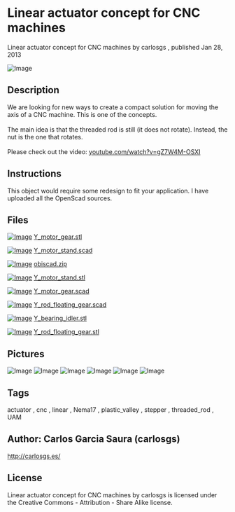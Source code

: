 Linear actuator concept for CNC machines
===============
Linear actuator concept for CNC machines  by carlosgs , published Jan 28, 2013

![Image](img/2013-01-21_00.58.45_display_large.jpg "Title")

Description
--------
We are looking for new ways to create a compact solution for moving the axis of a CNC machine. This is one of the concepts.<br />
<br />
The main idea is that the threaded rod is still (it does not rotate). Instead, the nut is the one that rotates.<br />
<br />
Please check out the video: <a href="http://www.youtube.com/watch?v=gZ7W4M-OSXI" target="_blank" rel="nofollow">youtube.com/watch?v=gZ7W4M-OSXI</a>

Instructions
--------
This object would require some redesign to fit your application. I have uploaded all the OpenScad sources.

Files
--------
[![Image](img/Y_motor_gear_preview_tinycard.jpg)](Y_motor_gear.stl)
 [ Y_motor_gear.stl](Y_motor_gear.stl)  

[![Image](img/Gears_preview_tinycard.jpg)](Y_motor_stand.scad)
 [ Y_motor_stand.scad](Y_motor_stand.scad)  

[![Image](img/Gears_preview_tinycard.jpg)](obiscad.zip)
 [ obiscad.zip](obiscad.zip)  

[![Image](img/Y_motor_stand_preview_tinycard.jpg)](Y_motor_stand.stl)
 [ Y_motor_stand.stl](Y_motor_stand.stl)  

[![Image](img/Gears_preview_tinycard.jpg)](Y_motor_gear.scad)
 [ Y_motor_gear.scad](Y_motor_gear.scad)  

[![Image](img/Gears_preview_tinycard.jpg)](Y_rod_floating_gear.scad)
 [ Y_rod_floating_gear.scad](Y_rod_floating_gear.scad)  

[![Image](img/Y_bearing_idler_preview_tinycard.jpg)](Y_bearing_idler.stl)
 [ Y_bearing_idler.stl](Y_bearing_idler.stl)  

[![Image](img/Y_rod_floating_gear_preview_tinycard.jpg)](Y_rod_floating_gear.stl)
 [ Y_rod_floating_gear.stl](Y_rod_floating_gear.stl)  



Pictures
--------
![Image](img/Y_motor_gear_display_large.jpg "Title")
![Image](img/Y_rod_floating_gear_display_large.jpg "Title")
![Image](img/2013-01-28_18.46.28_display_large.jpg "Title")
![Image](img/2013-01-28_18.46.45_display_large.jpg "Title")
![Image](img/Y_bearing_idler_display_large.jpg "Title")
![Image](img/Y_motor_stand_display_large.jpg "Title")


Tags
--------
actuator , cnc , linear , Nema17 , plastic_valley , stepper , threaded_rod , UAM  



Author: Carlos Garcia Saura (carlosgs)
--------
<http://carlosgs.es/>  

License
--------
Linear actuator concept for CNC machines by carlosgs is licensed under the Creative Commons - Attribution - Share Alike license.  

